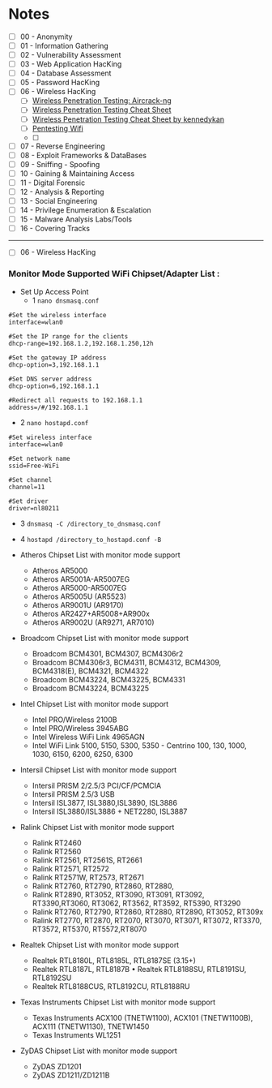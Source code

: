 # Notes


  - [ ] 00 - Anonymity
  - [ ] 01 - Information Gathering
  - [ ] 02 - Vulnerability Assessment
  - [ ] 03 - Web Application HacKing
  - [ ] 04 - Database Assessment
  - [ ] 05 - Password HacKing
  - [ ] 06 - Wireless HacKing
    - [ ] [Wireless Penetration Testing: Aircrack-ng](https://www.hackingarticles.in/wireless-penetration-testing-aircrack-ng/)
    - [ ] [Wireless Penetration Testing Cheat Sheet](https://gist.github.com/dogrocker/86881d2403fee138487054da82d5dc2e)
    - [ ] [Wireless Penetration Testing Cheat Sheet by kennedykan](https://cheatography.com/kennedykan/cheat-sheets/wireless-penetration-testing/)
    - [ ] [Pentesting Wifi](https://book.hacktricks.xyz/generic-methodologies-and-resources/pentesting-wifi)
    - [ ] 
  - [ ] 07 - Reverse Engineering
  - [ ] 08 - Exploit Frameworks & DataBases
  - [ ] 09 - Sniffing - Spoofing
  - [ ] 10 - Gaining & Maintaining Access
  - [ ] 11 - Digital Forensic
  - [ ] 12 - Analysis & Reporting
  - [ ] 13 - Social Engineering
  - [ ] 14 - Privilege Enumeration & Escalation
  - [ ] 15 - Malware Analysis Labs/Tools
  - [ ] 16 - Covering Tracks

---

- [ ] 06 - Wireless HacKing

### Monitor Mode Supported WiFi Chipset/Adapter List :

- Set Up Access Point
  - 1 `nano dnsmasq.conf`
```SHELL
#Set the wireless interface
interface=wlan0

#Set the IP range for the clients
dhcp-range=192.168.1.2,192.168.1.250,12h

#Set the gateway IP address
dhcp-option=3,192.168.1.1

#Set DNS server address
dhcp-option=6,192.168.1.1

#Redirect all requests to 192.168.1.1
address=/#/192.168.1.1
```

  - 2 `nano hostapd.conf`
```SHELL
#Set wireless interface
interface=wlan0

#Set network name
ssid=Free-WiFi

#Set channel
channel=11

#Set driver
driver=nl80211
```
  - 3 `dnsmasq -C /directory_to_dnsmasq.conf`
  - 4 `hostapd /directory_to_hostapd.conf -B`

- Atheros Chipset List with monitor mode support
  - Atheros AR5000
  - Atheros AR5001A-AR5007EG
  - Atheros AR5000-AR5007EG
  - Atheros AR5005U (AR5523)
  - Atheros AR9001U (AR9170)
  - Atheros AR2427+AR5008+AR900x
  - Atheros AR9002U (AR9271, AR7010)

- Broadcom Chipset List with monitor mode support
  - Broadcom BCM4301, BCM4307, BCM4306r2
  - Broadcom BCM4306r3, BCM4311, BCM4312, BCM4309, BCM4318(E), BCM4321, BCM4322
  - Broadcom BCM43224, BCM43225, BCM4331
  - Broadcom BCM43224, BCM43225

- Intel Chipset List with monitor mode support
  - Intel PRO/Wireless 2100B
  - Intel PRO/Wireless 3945ABG
  - Intel Wireless WiFi Link 4965AGN
  - Intel WiFi Link 5100, 5150, 5300, 5350 - Centrino 100, 130, 1000, 1030, 6150, 6200, 6250, 6300

- Intersil Chipset List with monitor mode support
  - Intersil PRISM 2/2.5/3 PCI/CF/PCMCIA
  - Intersil PRISM 2.5/3 USB
  - Intersil ISL3877, ISL3880,ISL3890, ISL3886
  - Intersil ISL3880/ISL3886 + NET2280, ISL3887

- Ralink Chipset List with monitor mode support
  - Ralink RT2460
  - Ralink RT2560
  - Ralink RT2561, RT2561S, RT2661
  - Ralink RT2571, RT2572
  - Ralink RT2571W, RT2573, RT2671
  - Ralink RT2760, RT2790, RT2860, RT2880,
  - Ralink RT2890, RT3052, RT3090, RT3091, RT3092, RT3390,RT3060, RT3062, RT3562, RT3592, RT5390, RT3290
  - Ralink RT2760, RT2790, RT2860, RT2880, RT2890, RT3052, RT309x
  - Ralink RT2770, RT2870, RT2070, RT3070, RT3071, RT3072, RT3370, RT3572, RT5370, RT5572,RT8070

- Realtek Chipset List with monitor mode support
  - Realtek RTL8180L, RTL8185L, RTL8187SE (3.15+) 
  - Realtek RTL8187L, RTL8187B • Realtek RTL8188SU, RTL8191SU, RTL8192SU 
  - Realtek RTL8188CUS, RTL8192CU, RTL8188RU

- Texas Instruments Chipset List with monitor mode support
  - Texas Instruments ACX100 (TNETW1100), ACX101 (TNETW1100B), ACX111 (TNETW1130), TNETW1450
  - Texas Instruments WL1251

- ZyDAS Chipset List with monitor mode support
  - ZyDAS ZD1201
  - ZyDAS ZD1211/ZD1211B
